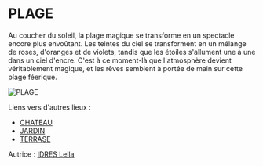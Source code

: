 # PLAGE 

Au coucher du soleil, la plage magique se transforme en un spectacle encore plus envoûtant. 
Les teintes du ciel se transforment en un mélange de roses, d'oranges et de violets, tandis que les étoiles s'allument une à une dans un ciel d'encre. 
C'est à ce moment-là que l'atmosphère devient véritablement magique, et les rêves semblent à portée de main sur cette plage féerique.

![PLAGE](https://th.bing.com/th/id/OIP.nitFd5upoOID62CRU9aCMwHaEK?pid=ImgDet&rs=1)

Liens vers d'autres lieux :

- [CHATEAU](CHATEAU.md)
- [JARDIN](JARDIN.md)
- [TERRASE](TERRASE.md)

Autrice : [IDRES Leila](https://github.com/leidres)
